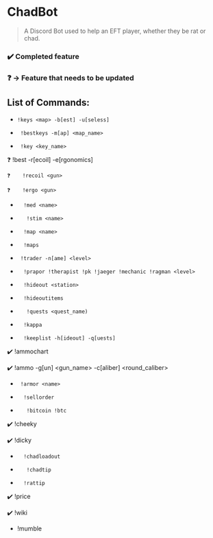 # ChadBot
> A Discord Bot used to help an EFT player, whether they be rat or chad.

### ✔️ Completed feature 
### ❓  -> Feature that needs to be updated
 
## List of Commands:
-     !keys <map> -b[est] -u[seless]
-      !bestkeys -m[ap] <map_name>
-      !key <key_name> 
 
❓     !best <gun> -r[ecoil] -e[rgonomics]
 
    ❓    !recoil <gun>
 
    ❓    !ergo <gun>
 
-       !med <name>
-        !stim <name>
-       !map <name>
-       !maps
-      !trader -n[ame] <level> 
-       !prapor !therapist !pk !jaeger !mechanic !ragman <level> 
-       !hideout <station>
-       !hideoutitems
-        !quests <quest_name)
-       !kappa
-       !keeplist -h[ideout] -q[uests]
                                 
✔️     !ammochart

✔️       !ammo -g[un] <gun_name> -c[aliber] <round_caliber>
-      !armor <name>
-       !sellorder
-        !bitcoin !btc 
        
✔️    !cheeky 

✔️     !dicky

-       !chadloadout
-        !chadtip
-       !rattip

✔️     !price <item>
 
✔️     !wiki <query>
 
 -  !mumble
